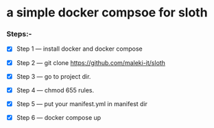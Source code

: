 # a simple docker compsoe for sloth


### Steps:-

- [x] Step 1 — install docker and docker compose 
- [x] Step 2 — git clone https://github.com/maleki-it/sloth
- [x] Step 3 — go to project dir.
- [x] Step 4 — chmod 655 rules.
- [x] Step 5 — put your manifest.yml in manifest dir
- [x] Step 6 — docker compose up

